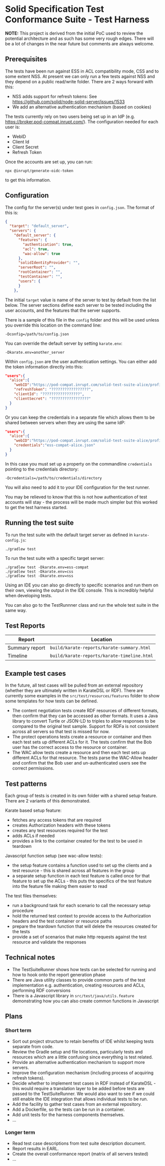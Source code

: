 # Solid Specification Test Conformance Suite - Test Harness

**NOTE:** This project is derived from the initial PoC used to review the potential architecture and as
such has some very rough edges. There will be a lot of changes in the near future but comments are always welcome. 

## Prerequisites
The tests have been run against ESS in ACL compatibility mode, CSS and to some extent NSS. 
At present we can only run a few tests against NSS and they depend on a public read/write folder. 
There are 2 ways forward with this:
* NSS adds support for refresh tokens: See https://github.com/solid/node-solid-server/issues/1533
* We add an alternative authentication mechanism (based on cookies)

The tests currently rely on two users being set up in an IdP (e.g. https://broker.pod-compat.inrupt.com/).
The configuration needed for each user is:
* WebID
* Client Id
* Client Secret
* Refresh Token

Once the accounts are set up, you can run:
```shell
npx @inrupt/generate-oidc-token
```
to get this information.

## Configuration

The config for the server(s) under test goes in `config.json`. The format of this is:
```json
{
  "target": "default_server",
  "servers": {
    "default_server": {
      "features": {
        "authentication": true,
        "acl": true,
        "wac-allow": true
      },
      "solidIdentityProvider": "",
      "serverRoot": "",
      "rootContainer": "",
      "testContainer": "",
      "users": {
      }
    },
```
The initial `target` value is name of the server to test by default from the list below. The
server sections define each server to be tested including the user accounts, and the features that the server supports.

There is a sample of this file in the `config` folder and this will be used unless you override this location on the command line:
```
-Dconfig=/path/to/config.json
```
You can override the default server by setting `karate.env`:
```
-Dkarate.env=another_server
```
Within `config.json` are the user authentication settings. You can either add the token information directly into this:
```json
"users":{
  "alice":{
    "webID":"https://pod-compat.inrupt.com/solid-test-suite-alice/profile/card#me",
    "refreshToken": "?????????????????",
    "clientId": "?????????????????",
    "clientSecret": "?????????????????"
  }
}
```
Or you can keep the credentials in a separate file which allows them to be shared between servers when they are using the same IdP:
```json
"users":{
  "alice":{
    "webID":"https://pod-compat.inrupt.com/solid-test-suite-alice/profile/card#me",
    "credentials":"ess-compat-alice.json"
  }
}
```
In this case you must set up a property on the commandline `credentials` pointing to the credentials directory:
```
-Dcredentials=/path/to/credentials/directory
```
You will also need to add it to your IDE configuration for the test runner. 

You may be relieved to know that this is not how authentication of test accounts will stay - the process will
be made much simpler but this worked to get the test harness started.

## Running the test suite
To run the test suite with the default target server as defined in `karate-config.js`:

```shell
./gradlew test
```
To run the test suite with a specific target server:
```shell
./gradlew test -Dkarate.env=ess-compat
./gradlew test -Dkarate.env=css
./gradlew test -Dkarate.env=nss
```

Using an IDE you can also go directly to specific scenarios and run them on their own, viewing the output in the IDE console.
This is incredibly helpful when developing tests.

You can also go to the TestRunnner class and run the whole test suite in the same way.  

## Test Reports
|Report|Location|
|------|--------|
|Summary report|`build/karate-reports/karate-summary.html`|
|Timeline|`build/karate-reports/karate-timeline.html`|

## Example test cases
In the future, all test cases will be pulled from an external repository (whether they are ultimately written in KarateDSL or RDF).
There are currently some examples in the `src/test/resources/features` folder to show some templates for how tests
can be defined.
* The content negotiation tests create RDF resources of different formats, then confirm that they can be accessed as other formats.
  It uses a Java library to convert Turtle or JSON-LD to triples to allow responses to be compared to the original test sample. Support for RDFa 
  is not consistent across all servers so that test is missed for now.
* The protect operations tests create a resource or container and then each test sets up different ACLs for it. The tests confirm that
  the Bob user has the correct access to the resource or container.
* The WAC allow tests create a resource and then each test sets up different ACLs for that resource. The tests parse the WAC-Allow
  header and confirm that the Bob user and un-authenticated users see the correct permissions.

## Test patterns

Each group of tests is created in its own folder with a shared setup feature. There are 2 variants of this demonstrated.

Karate based setup feature:
* fetches any access tokens that are required
* creates Authorization headers with these tokens
* creates any test resources required for the test
* adds ACLs if needed
* provides a link to the container created for the test to be used in teardown

Javascript function setup (see wac-allow tests):
* the setup feature contains a function used to set up the clients and a test resource - this is shared across all features in the group
* a separate setup function in each test feature is called once for that feature to set up the ACLs - this puts the specifics of the test
  feature into the feature file making them easier to read

The test files themselves:
* run a background task for each scenario to call the necessary setup procedure
* hold the returned test context to provide access to the Authorization headers and the test container or resource paths
* prepare the teardown function that will delete the resources created for the tests
* provide a set of scenarios that make http requests against the test resource and validate the responses

## Technical notes
* The TestSuiteRunner shows how tests can be selected for running and how to hook onto the report generation phase
* There are Java utility classes to provide common parts of the test implementation e.g. authentication, creating resources and ACLs, performing RDF conversions
* There is a Javascript library in `src/test/java/utils.feature` demonstrating how you can also create common functions in Javascript

## Plans

### Short term
* Sort out project structure to retain benefits of IDE whilst keeping tests separate from code.
* Review the Gradle setup and file locations, particularly tests and resources which are a little confusing since everything is test related.
* Provide an alternative authentication mechanism to support more servers.
* Improve the configuration mechanism (including process of acquiring refresh tokens).
* Decide whether to implement test cases in RDF instead of KarateDSL - this would require a translation layer to be added before
  tests are passed to the TestSuiteRunner. We would also want to see if we could still enable the IDE integration that allows individual
  tests to be run.
* Add the facility to gather test cases from an external repository.
* Add a Dockerfile, so the tests can be run in a container.
* Add unit tests for the harness components themselves.
* ...

### Longer term
* Read test case descriptions from test suite description document.
* Report results in EARL.
* Create the overall conformance report (matrix of all servers tested) 
* ...
